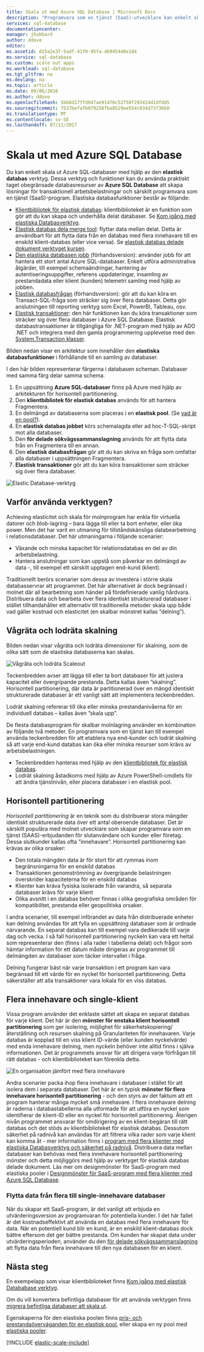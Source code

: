 ```yaml
---
title: Skala ut med Azure SQL Database | Microsoft Docs
description: "Programvara som en tjänst (SaaS)-utvecklare kan enkelt skapa elastiska och skalbara databaser i molnet genom att använda dessa verktyg"
services: sql-database
documentationcenter: 
manager: jhubbard
author: ddove
editor: 
ms.assetid: d15a2e3f-5adf-41f0-95fa-4b945448e184
ms.service: sql-database
ms.custom: scale out apps
ms.workload: sql-database
ms.tgt_pltfrm: na
ms.devlang: na
ms.topic: article
ms.date: 09/06/2016
ms.author: ddove
ms.openlocfilehash: 5bb6d17ffd047ae91476c52750f293414d1dfdd5
ms.sourcegitcommit: f537befafb079256fba0529ee554c034d73f36b0
ms.translationtype: MT
ms.contentlocale: sv-SE
ms.lasthandoff: 07/11/2017
---
```

# <a name="scaling-out-with-azure-sql-database"></a>Skala ut med Azure SQL Database
Du kan enkelt skala ut Azure SQL-databaser med hjälp av den **elastisk databas** verktyg. Dessa verktyg och funktioner kan du använda praktiskt taget obegränsade databasresurser av **Azure SQL Database** att skapa lösningar för transaktionell arbetsbelastningar och särskilt programvara som en tjänst (SaaS)-program. Elastiska databasfunktioner består av följande:

* [Klientbibliotek för elastisk databas](sql-database-elastic-database-client-library.md): klientbiblioteket är en funktion som gör att du kan skapa och underhålla delat databaser.  Se [Kom igång med elastiska Databasverktyg](sql-database-elastic-scale-get-started.md).
* [Elastisk databas dela merge tool](sql-database-elastic-scale-overview-split-and-merge.md): flyttar data mellan delat. Detta är användbart för att flytta data från en databas med flera innehavare till en enskild klient-databas (eller vice versa). Se [elastisk databas delade dokument verktyget kursen](sql-database-elastic-scale-configure-deploy-split-and-merge.md).
* [Den elastiska databasen jobb](sql-database-elastic-jobs-overview.md) (förhandsversion): använder jobb för att hantera ett stort antal Azure SQL-databaser. Enkelt utföra administrativa åtgärder, till exempel schemaändringar, hantering av autentiseringsuppgifter, referens uppdateringar, insamling av prestandadata eller klient (kunden) telemetri samling med hjälp av jobben.
* [Elastisk databasfrågan](sql-database-elastic-query-overview.md) (förhandsversion): gör att du kan köra en Transact-SQL-fråga som sträcker sig över flera databaser. Detta gör anslutningen till reporting verktyg som Excel, PowerBI, Tableau, osv.
* [Elastisk transaktioner](sql-database-elastic-transactions-overview.md): den här funktionen kan du köra transaktioner som sträcker sig över flera databaser i Azure SQL Database. Elastisk databastransaktioner är tillgängliga för .NET-program med hjälp av ADO .NET och integrera med den gamla programmering upplevelse med den [System.Transaction klasser](https://msdn.microsoft.com/library/system.transactions.aspx).

Bilden nedan visar en arkitektur som innehåller den **elastiska databasfunktioner** i förhållande till en samling av databaser.

I den här bilden representerar färgerna i databasen scheman. Databaser med samma färg delar samma schema.

1. En uppsättning **Azure SQL-databaser** finns på Azure med hjälp av arkitekturen för horisontell partitionering.
2. Den **klientbibliotek för elastisk databas** används för att hantera Fragmentera.
3. En delmängd av databaserna som placeras i en **elastisk pool**. (Se [vad är en pool?](sql-database-elastic-pool.md)).
4. En **elastisk databas jobbet** körs schemalagda eller ad hoc-T-SQL-skript mot alla databaser.
5. Den **för delade sökvägssammanslagning** används för att flytta data från en Fragmentera till en annan.
6. Den **elastisk databasfrågan** gör att du kan skriva en fråga som omfattar alla databaser i uppsättningen Fragmentera.
7. **Elastisk transaktioner** gör att du kan köra transaktioner som sträcker sig över flera databaser. 

![Elastic Database-verktyg][1]

## <a name="why-use-the-tools"></a>Varför använda verktygen?
Achieving elasticitet och skala för molnprogram har enkla för virtuella datorer och blob-lagring – bara lägga till eller ta bort enheter, eller öka power. Men det har varit en utmaning för tillståndskänsliga databearbetning i relationsdatabaser. Det här utmaningarna i följande scenarier:

* Växande och minska kapacitet för relationsdatabas en del av din arbetsbelastning.
* Hantera anslutningar som kan uppstå som påverkar en delmängd av data -, till exempel ett särskilt upptagen end-kund (klient).

Traditionellt berörs scenarier som dessa av investera i större skala databasservrar att programmet. Det här alternativet är dock begränsad i molnet där all bearbetning som händer på fördefinierade vanlig hårdvara. Distribuera data och bearbeta över flera identiskt strukturerad databaser i stället tillhandahåller ett alternativ till traditionella metoder skala upp både vad gäller kostnad och elasticitet (en skalbar mönstret kallas ”delning”).

## <a name="horizontal-and-vertical-scaling"></a>Vågräta och lodräta skalning
Bilden nedan visar vågräta och lodräta dimensioner för skalning, som de olika sätt som de elastiska databaserna kan skalas.

![Vågräta och lodräta Scaleout][2]

Teckenbredden avser att lägga till eller ta bort databaser för att justera kapacitet eller övergripande prestanda. Detta kallas även ”skalning”. Horisontell partitionering, där data är partitionerad över en mängd identiskt strukturerade databaser är ett vanligt sätt att implementera teckenbredden.  

Lodrät skalning refererar till öka eller minska prestandanivåerna för en individuell databas – kallas även ”skala upp”.

De flesta databasprogram för skalbar molnlagring använder en kombination av följande två metoder. En programvara som en tjänst kan till exempel använda teckenbredden för att etablera nya end-kunder och lodrät skalning så att varje end-kund databas kan öka eller minska resurser som krävs av arbetsbelastningen.

* Teckenbredden hanteras med hjälp av den [klientbibliotek för elastisk databas](sql-database-elastic-database-client-library.md).
* Lodrät skalning åstadkoms med hjälp av Azure PowerShell-cmdlets för att ändra tjänstnivån, eller placera databaser i en elastisk pool.

## <a name="sharding"></a>Horisontell partitionering
*Horisontell partitionering* är en teknik som du distribuerar stora mängder identiskt strukturerade data över ett antal oberoende databaser. Det är särskilt populära med molnet utvecklare som skapar programvara som en tjänst (SAAS)-erbjudanden för slutanvändare och kunder eller företag. Dessa slutkunder kallas ofta ”innehavare”. Horisontell partitionering kan krävas av olika orsaker:  

* Den totala mängden data är för stort för att rymmas inom begränsningarna för en enskild databas
* Transaktionen genomströmning av övergripande belastningen överskrider kapaciteterna för en enskild databas
* Klienter kan kräva fysiska isolerade från varandra, så separata databaser krävs för varje klient
* Olika avsnitt i en databas behöver finnas i olika geografiska områden för kompatibilitet, prestanda eller geopolitiska orsaker.

I andra scenarier, till exempel införandet av data från distribuerade enheter kan delning användas för att fylla en uppsättning databaser som är ordnade närvarande. En separat databas kan till exempel vara dedikerade till varje dag och vecka. I så fall horisontell partitionering nyckeln kan vara ett heltal som representerar den (finns i alla rader i tabellerna delat) och frågor som hämtar information för ett datum måste dirigeras av programmet till delmängden av databaser som täcker intervallet i fråga.

Delning fungerar bäst när varje transaktion i ett program kan vara begränsad till ett värde för en nyckel för horisontell partitionering. Detta säkerställer att alla transaktioner vara lokala för en viss databas.

## <a name="multi-tenant-and-single-tenant"></a>Flera innehavare och single-klient
Vissa program använder det enklaste sättet att skapa en separat databas för varje klient. Det här är den **mönster för enstaka klient horisontell partitionering** som ger isolering, möjlighet för säkerhetskopiering/återställning och resursen skalning på Granulariteten för innehavaren. Varje databas är kopplad till en viss klient ID-värde (eller kunden nyckelvärde) med enda innehavare delning, men nyckeln behöver inte alltid finns i själva informationen. Det är programmets ansvar för att dirigera varje förfrågan till rätt databas - och klientbiblioteket kan förenkla detta.

![En organisation jämfört med flera innehavare][4]

Andra scenarier packa ihop flera innehavare i databaser i stället för att isolera dem i separata databaser. Det här är en typisk **mönster för flera innehavare horisontell partitionering** - och den styrs av det faktum att ett program hanterar många mycket små innehavare. I flera innehavare delning är raderna i databastabellerna alla utformade för att utföra en nyckel som identifierar de klient-ID eller en nyckel för horisontell partitionering. Återigen nivån programmet ansvarar för omdirigering av en klient-begäran till rätt databas och det stöds av klientbiblioteket för elastisk databas. Dessutom säkerhet på radnivå kan användas för att filtrera vilka rader som varje klient kan komma åt - mer information finns i [program med flera klienter med elastiska Databasverktyg och säkerhet på radnivå](sql-database-elastic-tools-multi-tenant-row-level-security.md). Distribuera data mellan databaser kan behövas med flera innehavare horisontell partitionering mönster och detta möjliggörs med hjälp av verktyget för elastisk databas delade dokument. Läs mer om designmönster för SaaS-program med elastiska pooler i [Designmönster för SaaS-program med flera klienter med Azure SQL Database](sql-database-design-patterns-multi-tenancy-saas-applications.md).

### <a name="move-data-from-multiple-to-single-tenancy-databases"></a>Flytta data från flera till single-innehavare databaser
När du skapar ett SaaS-program, är det vanligt att erbjuda en utvärderingsversion av programvaran för potentiella kunder. I det här fallet är det kostnadseffektivt att använda en databas med flera innehavare för data. När en potentiell kund blir en kund, är en enskild klient-databas dock bättre eftersom det ger bättre prestanda. Om kunden har skapat data under utvärderingsperioden, använder du den [för delade sökvägssammanslagning](sql-database-elastic-scale-overview-split-and-merge.md) att flytta data från flera innehavare till den nya databasen för en klient.

## <a name="next-steps"></a>Nästa steg
En exempelapp som visar klientbiblioteket finns [Kom igång med elastisk Datababase verktyg](sql-database-elastic-scale-get-started.md).

Om du vill konvertera befintliga databaser för att använda verktygen finns [migrera befintliga databaser att skala ut](sql-database-elastic-convert-to-use-elastic-tools.md).

Egenskaperna för den elastiska poolen finns [pris- och prestandaöverväganden för en elastisk pool](sql-database-elastic-pool.md), eller skapa en ny pool med [elastiska pooler](sql-database-elastic-pool-manage-portal.md).  

[!INCLUDE [elastic-scale-include](../../includes/elastic-scale-include.md)]

<!--Anchors-->
<!--Image references-->
[1]:./media/sql-database-elastic-scale-introduction/tools.png
[2]:./media/sql-database-elastic-scale-introduction/h_versus_vert.png
[3]:./media/sql-database-elastic-scale-introduction/overview.png
[4]:./media/sql-database-elastic-scale-introduction/single_v_multi_tenant.png

